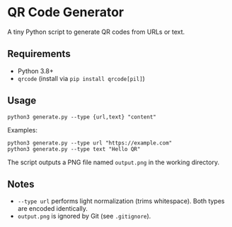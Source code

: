 # QR Code Generator

A tiny Python script to generate QR codes from URLs or text.

## Requirements
- Python 3.8+
- `qrcode` (install via `pip install qrcode[pil]`)

## Usage
```
python3 generate.py --type {url,text} "content"
```
Examples:
```
python3 generate.py --type url "https://example.com"
python3 generate.py --type text "Hello QR"
```

The script outputs a PNG file named `output.png` in the working directory.

## Notes
- `--type url` performs light normalization (trims whitespace). Both types are encoded identically.
- `output.png` is ignored by Git (see `.gitignore`).
